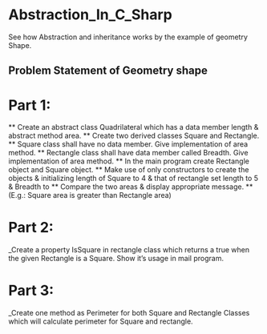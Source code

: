 # Abstraction_In_C_Sharp
See how Abstraction and inheritance works by the example of geometry Shape.

## Problem Statement of Geometry shape 

# Part 1:

** Create an abstract class Quadrilateral which has a data member length & abstract method area.
** Create two derived classes Square and Rectangle.
** Square class shall have no data member. Give implementation of area method.
** Rectangle class shall have data member called Breadth. Give implementation of area method.
** In the main program create Rectangle object and Square object.
** Make use of only constructors to create the objects & initializing length of Square to 4 & that of rectangle set length to 5 & Breadth to
** Compare the two areas & display appropriate message.
** (E.g.: Square area is greater than Rectangle area)

# Part 2:
_Create a property IsSquare in rectangle class which returns a true when the given Rectangle is a Square. Show it’s usage in mail program.

# Part 3:
_Create one method as Perimeter for both Square and Rectangle Classes which will calculate perimeter for Square and rectangle.  
